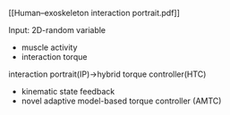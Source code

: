 [[Human–exoskeleton interaction portrait.pdf]]

Input: 2D-random variable
- muscle activity
- interaction torque

interaction portrait(IP)->hybrid torque controller(HTC)
- kinematic state feedback
- novel adaptive model-based torque controller (AMTC)